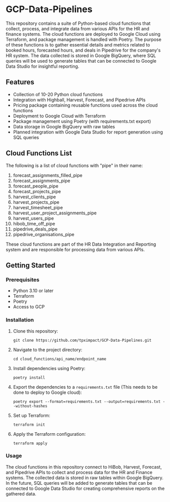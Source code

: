 # GCP-Data-Pipelines

This repository contains a suite of Python-based cloud functions that collect, process, and integrate data from various APIs for the HR and finance systems. The cloud functions are deployed to Google Cloud using Terraform, and package management is handled with Poetry. The purpose of these functions is to gather essential details and metrics related to booked hours, forecasted hours, and deals in Pipedrive for the company's HR system. The data collected is stored in Google BigQuery, where SQL queries will be used to generate tables that can be connected to Google Data Studio for insightful reporting.

## Features

- Collection of 10-20 Python cloud functions
- Integration with Highball, Harvest, Forecast, and Pipedrive APIs
- Pricing package containing reusable functions used across the cloud functions
- Deployment to Google Cloud with Terraform
- Package management using Poetry (with requirements.txt export)
- Data storage in Google BigQuery with raw tables
- Planned integration with Google Data Studio for report generation using SQL queries

## Cloud Functions List

The following is a list of cloud functions with "pipe" in their name:

1. forecast_assignments_filled_pipe
2. forecast_assignments_pipe
3. forecast_people_pipe
4. forecast_projects_pipe
5. harvest_clients_pipe
6. harvest_projects_pipe
7. harvest_timesheet_pipe
8. harvest_user_project_assignments_pipe
9. harvest_users_pipe
10. hibob_time_off_pipe
11. pipedrive_deals_pipe
12. pipedrive_organisations_pipe

These cloud functions are part of the HR Data Integration and Reporting system and are responsible for processing data from various APIs.

## Getting Started

### Prerequisites

- Python 3.10 or later
- Terraform
- Poetry
- Access to GCP

### Installation

1. Clone this repository:

    `git clone https://github.com/tpximpact/GCP-Data-Pipelines.git`


2. Navigate to the project directory:

    `cd cloud_functions/api_name/endpoint_name`

3. Install dependencies using Poetry:

    `poetry install`


4. Export the dependencies to a `requirements.txt` file
    (This needs to be done to deploy to Google cloud):
    
    `poetry export --format=requirements.txt --output=requirements.txt --without-hashes`


5. Set up Terraform:
    
    `terraform init`


6. Apply the Terraform configuration:
    
    `terraform apply`



### Usage

The cloud functions in this repository connect to HiBob, Harvest, Forecast, and Pipedrive APIs to collect and process data for the HR and Finance systems. The collected data is stored in raw tables within Google BigQuery. In the future, SQL queries will be added to generate tables that can be connected to Google Data Studio for creating comprehensive reports on the gathered data.

